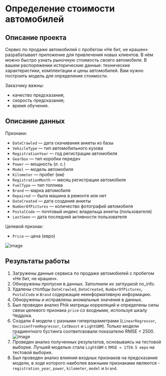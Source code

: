 # Определение стоимости автомобилей

## Описание проекта
Сервис по продаже автомобилей с пробегом «Не бит, не крашен» разрабатывает приложение для привлечения новых клиентов. В нём можно быстро узнать рыночную стоимость своего автомобиля. В вашем распоряжении исторические данные: технические характеристики, комплектации и цены автомобилей. Вам нужно построить модель для определения стоимости. 

Заказчику важны:
- качество предсказания;
- скорость предсказания;
- время обучения.

## Описание данных

Признаки:
-	`DateCrawled` — дата скачивания анкеты из базы
-	`VehicleType` — тип автомобильного кузова
-	`RegistrationYear` — год регистрации автомобиля
-	`Gearbox` — тип коробки передач
-	`Power` — мощность (л. с.)
-	`Model` — модель автомобиля
-	`Kilometer` — пробег (км)
-	`RegistrationMonth` — месяц регистрации автомобиля
-	`FuelType` — тип топлива
-	`Brand` — марка автомобиля
-	`Repaired` — была машина в ремонте или нет
-	`DateCreated` — дата создания анкеты
-	`NumberOfPictures` — количество фотографий автомобиля
-	`PostalCode` — почтовый индекс владельца анкеты (пользователя)
-	`LastSeen` — дата последней активности пользователя

Целевой признак:
-    `Price` — цена (евро)

![image](https://github.com/user-attachments/assets/dc2a23e7-5f2b-4e7a-99af-00b71a63b126)


## Результаты работы
1. Загружены данные сервиса по продаже автомобилей с пробегом «Не бит, не крашен».
2. Обноружены пропуски в данных. Заполнили их заглушкой no_info.
3. Удалены столбцы `DateCrawled`, `DateCreated`, `NumberOfPictures`, `PostalCode` и `Brand` содержащие неинформативную информацию.
4. Обноружены и исправлены аномальные значения в данных.
5. Был проведен анализ Phik матрицы корреляций и определены силы связи целевого признака `price` со входными, используя шкалу Чеддока.
6. Создали 4 модели с разными гиперпараметрами (`LinearRegressor`, `DecisionTreeRegressor`, `CatBoost` и `LightGBM`). Только модели градиентного бустинга соответсвовали показателю RMSE < 2500.
![image](https://github.com/user-attachments/assets/1b5b5267-da4f-4359-aa27-d424e50475e3)
7. Проведен анализ полученных результатов, основываясь на тестовой выборке. Лучшей моделью стала `LightGBM` c `RMSE = 1759.5 евро` на тестовой выборке.
8. Был проведен анализ влияния входных признаков на предсказание модели, в ходе которого наиболее важными признаками являются - `registration_year`, `power`, `kilometer`, `model` и `brand`.
